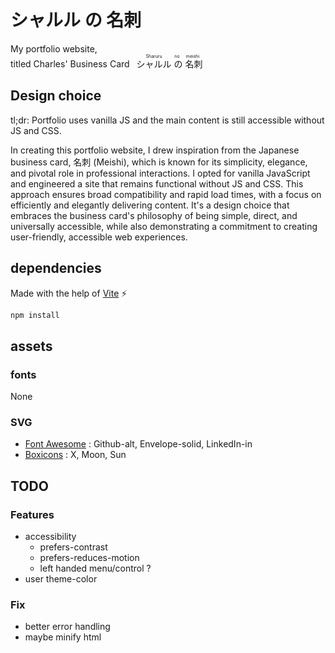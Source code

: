 # シャルル の 名刺

My portfolio website,<br/>
titled Charles' Business Card&ensp;
<ruby>
  シャルル  <rp>(</rp><rt>Sharuru</rt><rp>)</rp>
  の <rp>(</rp><rt>no</rt><rp>)</rp>
  名刺 <rp>(</rp><rt>meishi</rt><rp>)</rp>
</ruby>

## Design choice

tl;dr: Portfolio uses vanilla JS and the main content is still accessible without JS and CSS.

In creating this portfolio website, I drew inspiration from the Japanese business card, 名刺 (Meishi), which is known for its simplicity, elegance, and pivotal role in professional interactions. I opted for vanilla JavaScript and engineered a site that remains functional without JS and CSS. This approach ensures broad compatibility and rapid load times, with a focus on efficiently and elegantly delivering content. It's a design choice that embraces the business card's philosophy of being simple, direct, and universally accessible, while also demonstrating a commitment to creating user-friendly, accessible web experiences.

## dependencies

Made with the help of [Vite](https://vitejs.dev/) ⚡

```sh
npm install
```

## assets

### fonts

None

### SVG

- [Font Awesome](https://github.com/FortAwesome/Font-Awesome) : Github-alt, Envelope-solid, LinkedIn-in
- [Boxicons](https://github.com/atisawd/boxicons) : X, Moon, Sun

## TODO

### Features

- accessibility
	- prefers-contrast
	- prefers-reduces-motion
	- left handed menu/control ?
- user theme-color

### Fix

- better error handling
- maybe minify html